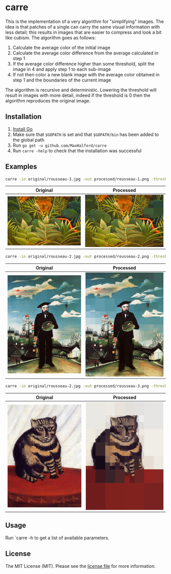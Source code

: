 # carre

This is the implementation of a very algorithm for "simplifying" images. The idea is that patches of a single can carry the same visual information with less detail; this results in images that are easier to compress and look a bit like cubism. The algorithm goes as follows:

1. Calculate the average color of the initial image
2. Calculate the average color difference from the average calculated in step 1
3. If the average color difference higher than some threshold, split the image in 4 and apply step 1 to each sub-image
4. If not then color a new blank image with the average color obtained in step 1 and the boundaries of the current image

The algorithm is recursive and deterministic. Lowering the threshold will result in images with more detail, indeed if the threshold is 0 then the algorithm reproduces the original image.

## Installation

1. [Install Go](https://golang.org/doc/install)
2. Make sure that `$GOPATH` is set and that `$GOPATH/bin` has been added to the global path
3. Run `go get -u github.com/MaxHalford/carre`
4. Run `carre -help` to check that the installation was successful

## Examples

```sh
carre -in original/rousseau-1.jpg -out processed/rousseau-1.png -threshold 15
```

Original            |  Processed
:-------------------------:|:-------------------------:
![rousseau-1-original](original/rousseau-1.jpg)  |  ![rousseau-1-processed](processed/rousseau-1.png)

```sh
carre -in original/rousseau-2.jpg -out processed/rousseau-2.png -threshold 10
```

Original            |  Processed
:-------------------------:|:-------------------------:
![rousseau-2-original](original/rousseau-2.jpg)  |  ![rousseau-2-processed](processed/rousseau-2.png)

```sh
carre -in original/rousseau-2.jpg -out processed/rousseau-3.png -threshold 30
```

Original            |  Processed
:-------------------------:|:-------------------------:
![rousseau-3-original](original/rousseau-3.jpg)  |  ![rousseau-3-processed](processed/rousseau-3.png)

## Usage

Run `carre -h to get a list of available parameters.

## License

The MIT License (MIT). Please see the [license file](LICENSE) for more information.
